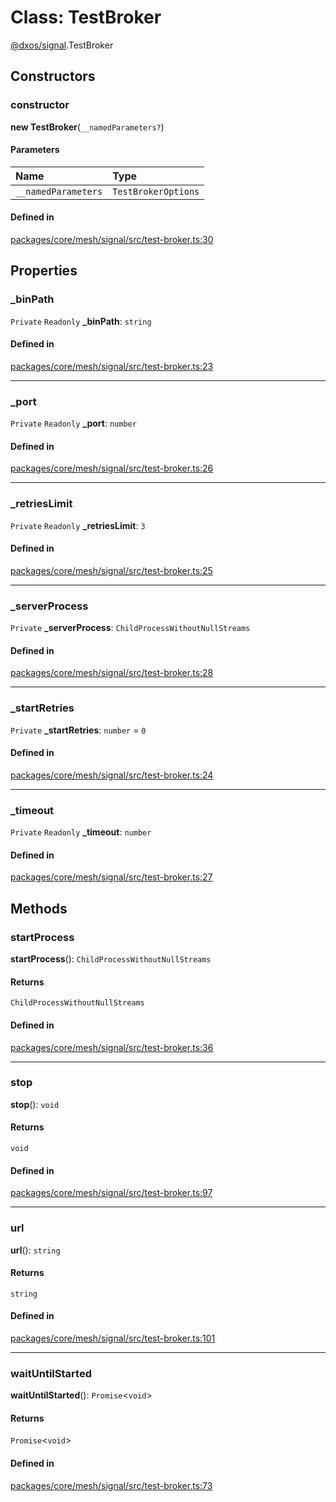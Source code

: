 # Class: TestBroker

[@dxos/signal](../modules/dxos_signal.md).TestBroker

## Constructors

### constructor

**new TestBroker**(`__namedParameters?`)

#### Parameters

| Name | Type |
| :------ | :------ |
| `__namedParameters` | `TestBrokerOptions` |

#### Defined in

[packages/core/mesh/signal/src/test-broker.ts:30](https://github.com/dxos/dxos/blob/main/packages/core/mesh/signal/src/test-broker.ts#L30)

## Properties

### \_binPath

 `Private` `Readonly` **\_binPath**: `string`

#### Defined in

[packages/core/mesh/signal/src/test-broker.ts:23](https://github.com/dxos/dxos/blob/main/packages/core/mesh/signal/src/test-broker.ts#L23)

___

### \_port

 `Private` `Readonly` **\_port**: `number`

#### Defined in

[packages/core/mesh/signal/src/test-broker.ts:26](https://github.com/dxos/dxos/blob/main/packages/core/mesh/signal/src/test-broker.ts#L26)

___

### \_retriesLimit

 `Private` `Readonly` **\_retriesLimit**: ``3``

#### Defined in

[packages/core/mesh/signal/src/test-broker.ts:25](https://github.com/dxos/dxos/blob/main/packages/core/mesh/signal/src/test-broker.ts#L25)

___

### \_serverProcess

 `Private` **\_serverProcess**: `ChildProcessWithoutNullStreams`

#### Defined in

[packages/core/mesh/signal/src/test-broker.ts:28](https://github.com/dxos/dxos/blob/main/packages/core/mesh/signal/src/test-broker.ts#L28)

___

### \_startRetries

 `Private` **\_startRetries**: `number` = `0`

#### Defined in

[packages/core/mesh/signal/src/test-broker.ts:24](https://github.com/dxos/dxos/blob/main/packages/core/mesh/signal/src/test-broker.ts#L24)

___

### \_timeout

 `Private` `Readonly` **\_timeout**: `number`

#### Defined in

[packages/core/mesh/signal/src/test-broker.ts:27](https://github.com/dxos/dxos/blob/main/packages/core/mesh/signal/src/test-broker.ts#L27)

## Methods

### startProcess

**startProcess**(): `ChildProcessWithoutNullStreams`

#### Returns

`ChildProcessWithoutNullStreams`

#### Defined in

[packages/core/mesh/signal/src/test-broker.ts:36](https://github.com/dxos/dxos/blob/main/packages/core/mesh/signal/src/test-broker.ts#L36)

___

### stop

**stop**(): `void`

#### Returns

`void`

#### Defined in

[packages/core/mesh/signal/src/test-broker.ts:97](https://github.com/dxos/dxos/blob/main/packages/core/mesh/signal/src/test-broker.ts#L97)

___

### url

**url**(): `string`

#### Returns

`string`

#### Defined in

[packages/core/mesh/signal/src/test-broker.ts:101](https://github.com/dxos/dxos/blob/main/packages/core/mesh/signal/src/test-broker.ts#L101)

___

### waitUntilStarted

**waitUntilStarted**(): `Promise`<`void`\>

#### Returns

`Promise`<`void`\>

#### Defined in

[packages/core/mesh/signal/src/test-broker.ts:73](https://github.com/dxos/dxos/blob/main/packages/core/mesh/signal/src/test-broker.ts#L73)
